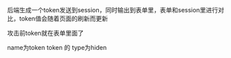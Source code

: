 后端生成一个token发送到session，同时输出到表单里，表单和session里进行对比，token值会随着页面的刷新而更新

攻击前token就在表单里面了

name为token
token 的 type为hiden